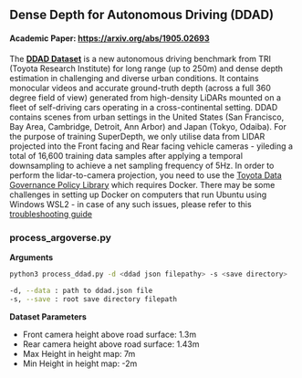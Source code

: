 ## Dense Depth for Autonomous Driving (DDAD)

#### Academic Paper: https://arxiv.org/abs/1905.02693

The [**DDAD Dataset**](https://github.com/TRI-ML/DDAD#dataset-details) is a new autonomous driving benchmark from TRI (Toyota Research Institute) for long range (up to 250m) and dense depth estimation in challenging and diverse urban conditions. It contains monocular videos and accurate ground-truth depth (across a full 360 degree field of view) generated from high-density LiDARs mounted on a fleet of self-driving cars operating in a cross-continental setting. DDAD contains scenes from urban settings in the United States (San Francisco, Bay Area, Cambridge, Detroit, Ann Arbor) and Japan (Tokyo, Odaiba). For the purpose of training SuperDepth, we only utilise data from LIDAR projected into the Front facing and Rear facing vehicle cameras - yileding a total of 16,600 training data samples after applying a temporal downsampling to achieve a net sampling frequency of 5Hz. In order to perform the lidar-to-camera projection, you need to use the [Toyota Data Governance Policy Library](https://github.com/TRI-ML/dgp) which requires Docker. There may be some challenges in setting up Docker on computers that run Ubuntu using Windows WSL2 - in case of any such issues, please refer to this [troubleshooting guide](https://docs.google.com/document/d/1YQnBEANAvRQvGuAgNc4d6kBXQe1h8iEmBCdfs1NIu_I/edit?usp=sharing)

### process_argoverse.py

**Arguments**
```bash
python3 process_ddad.py -d <ddad json filepathy> -s <save directory>

-d, --data : path to ddad.json file
-s, --save : root save directory filepath
```
**Dataset Parameters**
- Front camera height above road surface: 1.3m
- Rear camera height above road surface: 1.43m
- Max Height in height map: 7m
- Min Height in height map: -2m
